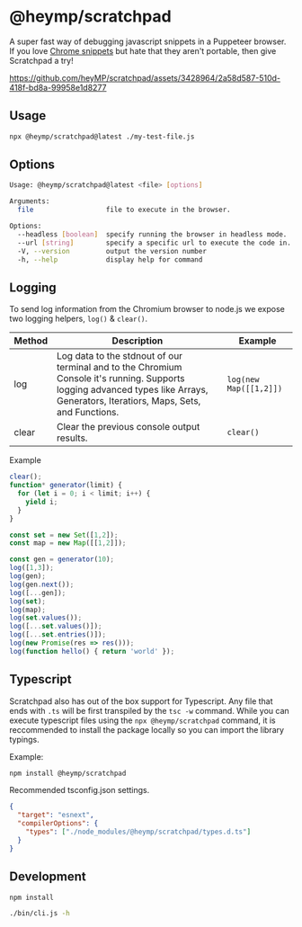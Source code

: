 # @heymp/scratchpad

A super fast way of debugging javascript snippets in a Puppeteer browser.  If you love [Chrome snippets]([url](https://developer.chrome.com/blog/devtools-tips-26))
but hate that they aren't portable, then give Scratchpad a try!

https://github.com/heyMP/scratchpad/assets/3428964/2a58d587-510d-418f-bd8a-99958e1d8277

## Usage

```bash
npx @heymp/scratchpad@latest ./my-test-file.js
```

## Options

```bash
Usage: @heymp/scratchpad@latest <file> [options] 

Arguments:
  file                  file to execute in the browser.

Options:
  --headless [boolean]  specify running the browser in headless mode.
  --url [string]        specify a specific url to execute the code in.
  -V, --version         output the version number
  -h, --help            display help for command
```


## Logging

To send log information from the Chromium browser to node.js we expose two logging helpers, `log()` & `clear()`.

| Method | Description                                | Example   |
|--------|--------------------------------------------|-----------|
| log    | Log data to the stdnout of our terminal and to the Chromium Console it's running. Supports logging advanced types like Arrays, Generators, Iteratiors, Maps, Sets, and Functions. | `log(new Map([[1,2]])` |
| clear  | Clear the previous console output results. | `clear()` |


Example

```js
clear();
function* generator(limit) {
  for (let i = 0; i < limit; i++) {
    yield i;
  }
}

const set = new Set([1,2]);
const map = new Map([[1,2]]);

const gen = generator(10);
log([1,3]);
log(gen);
log(gen.next());
log([...gen]);
log(set);
log(map);
log(set.values());
log([...set.values()]);
log([...set.entries()]);
log(new Promise(res => res()));
log(function hello() { return 'world' });
```

## Typescript

Scratchpad also has out of the box support for Typescript. Any file that ends with `.ts` will
be first transpiled by the `tsc -w` command. While you can execute typescript files using the
`npx @heymp/scratchpad` command, it is reccommended to install the package locally so you can
import the library typings.

Example:

```bash
npm install @heymp/scratchpad
```

Recommended tsconfig.json settings.

```json
{
  "target": "esnext",
  "compilerOptions": {
    "types": ["./node_modules/@heymp/scratchpad/types.d.ts"]
  }
}
```

## Development

```bash
npm install
```

```bash
./bin/cli.js -h
```
